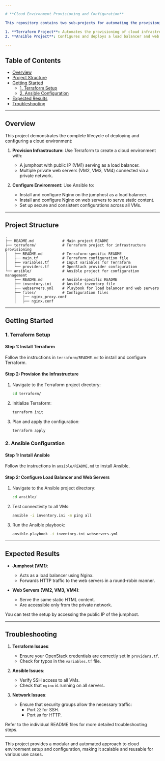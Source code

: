 ```yaml
---

# **Cloud Environment Provisioning and Configuration**

This repository contains two sub-projects for automating the provisioning and configuration of a cloud environment:

1. **Terraform Project**: Automates the provisioning of cloud infrastructure using CSC's OpenStack `cPouta` service.
2. **Ansible Project**: Configures and deploys a load balancer and web servers across the provisioned infrastructure.

---
```


## **Table of Contents**
- [Overview](#overview)
- [Project Structure](#project-structure)
- [Getting Started](#getting-started)
  - [1. Terraform Setup](#1-terraform-setup)
  - [2. Ansible Configuration](#2-ansible-configuration)
- [Expected Results](#expected-results)
- [Troubleshooting](#troubleshooting)

---

## **Overview**

This project demonstrates the complete lifecycle of deploying and configuring a cloud environment:

1. **Provision Infrastructure**: Use Terraform to create a cloud environment with:
   - A jumphost with public IP (VM1) serving as a load balancer.
   - Multiple private web servers (VM2, VM3, VM4) connected via a private network.

2. **Configure Environment**: Use Ansible to:
   - Install and configure Nginx on the jumphost as a load balancer.
   - Install and configure Nginx on web servers to serve static content.
   - Set up secure and consistent configurations across all VMs.

---

## **Project Structure**

```
.
├── README.md             # Main project README
├── terraform/            # Terraform project for infrastructure provisioning
│   ├── README.md         # Terraform-specific README
│   ├── main.tf           # Terraform configuration file
│   ├── variables.tf      # Input variables for Terraform
│   └── providers.tf      # OpenStack provider configuration
└── ansible/              # Ansible project for configuration management
    ├── README.md         # Ansible-specific README
    ├── inventory.ini     # Ansible inventory file
    ├── webservers.yml    # Playbook for load balancer and web servers
    ├── files/            # Configuration files
    │   ├── nginx_proxy.conf
    │   ├── nginx.conf

```

---

## **Getting Started**

### **1. Terraform Setup**

#### **Step 1: Install Terraform**
Follow the instructions in `terraform/README.md` to install and configure Terraform.

#### **Step 2: Provision the Infrastructure**
1. Navigate to the Terraform project directory:
   ```bash
   cd terraform/
   ```
2. Initialize Terraform:
   ```bash
   terraform init
   ```
3. Plan and apply the configuration:
   ```bash
   terraform apply
   ```

### **2. Ansible Configuration**

#### **Step 1: Install Ansible**
Follow the instructions in `ansible/README.md` to install Ansible.

#### **Step 2: Configure Load Balancer and Web Servers**
1. Navigate to the Ansible project directory:
   ```bash
   cd ansible/
   ```
2. Test connectivity to all VMs:
   ```bash
   ansible -i inventory.ini -m ping all
   ```
3. Run the Ansible playbook:
   ```bash
   ansible-playbook -i inventory.ini webservers.yml
   ```

---

## **Expected Results**

- **Jumphost (VM1)**:
  - Acts as a load balancer using Nginx.
  - Forwards HTTP traffic to the web servers in a round-robin manner.

- **Web Servers (VM2, VM3, VM4)**:
  - Serve the same static HTML content.
  - Are accessible only from the private network.

You can test the setup by accessing the public IP of the jumphost.

---

## **Troubleshooting**

1. **Terraform Issues**:
   - Ensure your OpenStack credentials are correctly set in `providers.tf`.
   - Check for typos in the `variables.tf` file.

2. **Ansible Issues**:
   - Verify SSH access to all VMs.
   - Check that `nginx` is running on all servers.

3. **Network Issues**:
   - Ensure that security groups allow the necessary traffic:
     - Port `22` for SSH.
     - Port `80` for HTTP.

Refer to the individual README files for more detailed troubleshooting steps.

---

This project provides a modular and automated approach to cloud environment setup and configuration, making it scalable and reusable for various use cases.